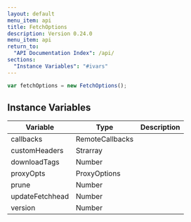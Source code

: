 ```yaml
---
layout: default
menu_item: api
title: FetchOptions
description: Version 0.24.0
menu_item: api
return_to:
  "API Documentation Index": /api/
sections:
  "Instance Variables": "#ivars"
---
```


```js
var fetchOptions = new FetchOptions();
```

## <a name="ivars"></a>Instance Variables

| Variable | Type | Description |
| --- | --- | --- |
| <a name="callbacks"></a>callbacks | RemoteCallbacks |  |
| <a name="customHeaders"></a>customHeaders | Strarray |  |
| <a name="downloadTags"></a>downloadTags | Number |  |
| <a name="proxyOpts"></a>proxyOpts | ProxyOptions |  |
| <a name="prune"></a>prune | Number |  |
| <a name="updateFetchhead"></a>updateFetchhead | Number |  |
| <a name="version"></a>version | Number |  |

